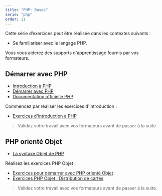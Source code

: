 ```yaml
---
title: "PHP: Bases"
serie: "php"
order: 11
---
```


Cette série d’exercices peut être réalisée dans les contextes suivants :

- Se familiariser avec le langage PHP.

Vous vous aiderez des supports d'apprentissage fournis par vos formateurs.

## Démarrer avec PHP 

- [Introduction à PHP](https://devoldere.net/ressources/php/PHP%201A%20-%20Introduction%20-%20MD%20v2.0.1.pdf)
- [Démarrer avec PHP](https://devoldere.net/ressources/php/PHP%201C%20-%20Bases%20-%20MD%20v2.0.1.pdf) 
- [Documentation officielle PHP](http://php.net)

Commencez par réaliser les exercices d'introduction : 

- [Exercices d'introduction à PHP](https://devoldere.net/ressources/php/Php%2000%20-%20Exercices%20-%20MD%20v2.0.2.pdf) 

> Validez votre travail avec vos formateurs avant de passer à la suite.

## PHP orienté Objet 

- [La syntaxe Objet de PHP](https://devoldere.net/ressources/php/Php%20-%20Objet-%20Syntaxe%20-%20MD%20v2.0.0.pdf)

Réalisez les exercices PHP Objet : 

- [Exercices pour démarrer avec PHP orienté Objet ](https://devoldere.net/ressources/php/Php%20-%20Objet%20-%20Exercices%20-%20MD%20v2.0.0.pdf)
- [Exercices PHP Objet : Distribution de cartes](https://devoldere.net/ressources/php/Php%20-%20Objet%20-%20Exercices%20Cartes%20-%20MD%20v2.0.0.pdf)

> Validez votre travail avec vos formateurs avant de passer à la suite.
